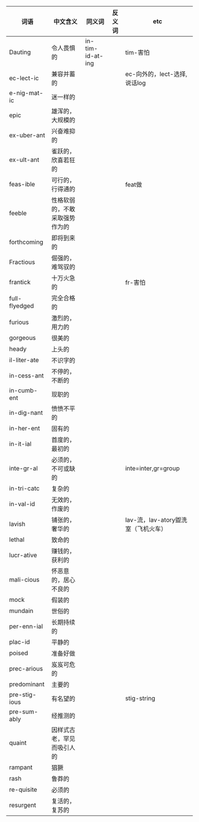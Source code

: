 
| 词语          | 中文含义                       | 同义词           | 反义词 | etc                                 |
|---------------|--------------------------------|------------------|--------|-------------------------------------|
| Dauting       | 令人畏惧的                     | in-tim-id-at-ing |        | tim-害怕                            |
| ec-lect-ic    | 兼容并蓄的                     |                  |        | ec-向外的，lect-选择, 说话log       |
| e-nig-mat-ic  | 迷一样的                       |                  |
| epic          | 雄浑的，大规模的               |
| ex-uber-ant   | 兴奋难抑的                     |
| ex-ult-ant    | 雀跃的，欣喜若狂的             |
| feas-ible     | 可行的，行得通的               |                  |        | feat做                              |
| feeble        | 性格软弱的，不敢采取强势作为的 |                  |        |                                     |
| forthcoming   | 即将到来的                     |
| Fractious     | 倔强的，难驾驭的               |
| frantick      | 十万火急的                     |                  |        | fr-害怕                             |
| full-flyedged | 完全合格的                     |
| furious       | 激烈的，用力的                 |
| gorgeous      | 很美的                         |
| heady         | 上头的                         |
| il-liter-ate  | 不识字的                       |
| in-cess-ant   | 不停的，不断的                 |
| in-cumb-ent   | 现职的                         |
| in-dig-nant   | 愤愤不平的                     |
| in-her-ent    | 固有的                         |
| in-it-ial     | 首度的，最初的                 |
| inte-gr-al    | 必须的，不可或缺的             |                  |        | inte=inter,gr=group                 |
| in-tri-catc   | 复杂的                         |
| in-val-id     | 无效的，作废的                 |
| lavish        | 铺张的，奢华的                 |                  |        | lav-流，lav-atory盥洗室（飞机火车） |
| lethal        | 致命的                         |
| lucr-ative    | 赚钱的，获利的                 |
| mali-cious    | 怀恶意的，居心不良的           |
| mock          | 假装的                         |
| mundain       | 世俗的                         |
| per-enn-ial   | 长期持续的                     |
| plac-id       | 平静的                         |
| poised        | 准备好做                       |
| prec-arious   | 岌岌可危的                     |
| predominant   | 主要的                         |
| pre-stig-ious | 有名望的                       |                  |        | stig-string                         |
| pre-sum-ably  | 经推测的                       |
| quaint        | 因样式古老，罕见而吸引人的     |
| rampant       | 猖獗                           |
| rash          | 鲁莽的                         |
| re-quisite    | 必须的                         |
| resurgent     | 复活的，复苏的                 |
